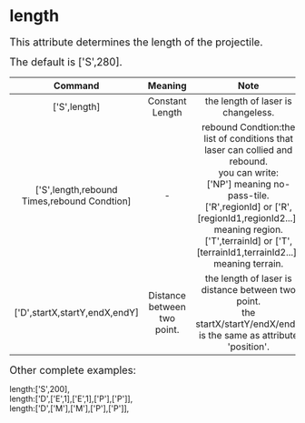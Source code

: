 # length
<font size=4>This attribute determines the length of the projectile.    

The default is ['S',280].
</font>

|                   Command                   |           Meaning           |                             Note                             |                           Example                            |
| :-----------------------------------------: | :-------------------------: | :----------------------------------------------------------: | :----------------------------------------------------------: |
|                ['S',length]                 |       Constant Length       |              the length of laser is changeless.              |                          ['S',200]                           |
| ['S',length,rebound Times,rebound Condtion] |              -              | rebound Condtion:the list of conditions that <br />laser can collied and rebound.<br />you can write:<br />['NP'] meaning no-pass-tile.<br />['R',regionId] or ['R',[regionId1,regionId2...]] meaning region.<br />['T',terrainId] or ['T',[terrainId1,terrainId2...]] meaning terrain. | ['S',500,10,[['NP']]] or <br />['S',500,10,[['NP'],['R',1]]] |
|        ['D',startX,startY,endX,endY]        | Distance between two point. | the length of laser is distance between two point.<br />the startX/startY/endX/endY is the same as attribute 'position'. |              ['D',['E',1],['E',1],['P'],['P']]               |


<font size=4>Other complete examples:    </font>

length:['S',200],   
length:['D',['E',1],['E',1],['P'],['P']],   
length:['D',['M'],['M'],['P'],['P']],   
